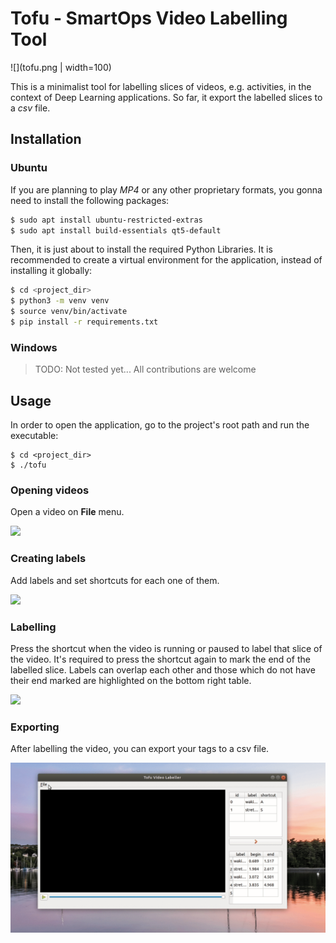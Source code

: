 # Tofu - SmartOps Video Labelling Tool

![](tofu.png | width=100)

This is a minimalist tool for labelling slices of videos, e.g. activities, in
the context of Deep Learning applications. So far, it export
the labelled slices to a *csv* file.


## Installation

### Ubuntu

If you are planning to play *MP4* or any other proprietary formats, you gonna
need to install the following packages:

``` bash
$ sudo apt install ubuntu-restricted-extras
$ sudo apt install build-essentials qt5-default
```

Then, it is just about to install the required Python Libraries.
It is recommended to create a virtual environment for the application, instead
of installing it globally:

```bash
$ cd <project_dir>
$ python3 -m venv venv
$ source venv/bin/activate
$ pip install -r requirements.txt
```


### Windows

> TODO: Not tested yet... All contributions are welcome


## Usage

In order to open the application, go to the project's root path and run the
executable:

```
$ cd <project_dir>
$ ./tofu
```

### Opening videos

Open a video on **File** menu.

![](doc/static/img/open_video.gif)


### Creating labels

Add labels and set shortcuts for each one of them.

![](doc/static/img/adding_label.gif)


### Labelling

Press the shortcut when the video is running or paused to label that slice of
the video. It's required to press the shortcut again to mark the end of the
labelled slice. Labels can overlap each other and those which do not have
their end marked are highlighted on the bottom right table.

![](doc/static/img/labelling.gif)


### Exporting

After labelling the video, you can export your tags to a csv file.

![](doc/static/img/export_csv.gif)


